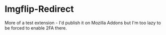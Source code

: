 # Imgflip-Redirect
More of a test extension - I'd publish it on Mozilla Addons but I'm too lazy to be forced to enable 2FA there.
